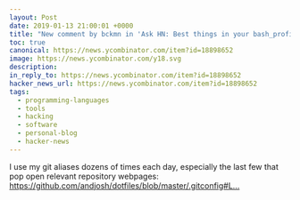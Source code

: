 ```yaml
---
layout: Post
date: 2019-01-13 21:00:01 +0000
title: "New comment by bckmn in 'Ask HN: Best things in your bash_profile/aliases?'"
toc: true
canonical: https://news.ycombinator.com/item?id=18898652
image: https://news.ycombinator.com/y18.svg
description: 
in_reply_to: https://news.ycombinator.com/item?id=18898652
hacker_news_url: https://news.ycombinator.com/item?id=18898652
tags:
  - programming-languages
  - tools
  - hacking
  - software
  - personal-blog
  - hacker-news
---
```



<p>I use my git aliases dozens of times each day, especially the last few that pop open relevant repository webpages: <a href="https://github.com/andjosh/dotfiles/blob/master/.gitconfig#L37" rel="nofollow">https://github.com/andjosh/dotfiles/blob/master/.gitconfig#L...</a></p>
